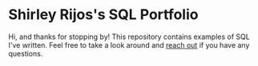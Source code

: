 # Shirley Rijos's SQL Portfolio
Hi, and thanks for stopping by! This repository contains examples of SQL I've written. Feel free to take a look around and [reach out](https://www.linkedin.com/in/shirley-m-rijos) if you have any questions.

